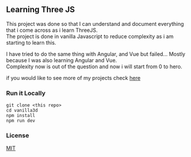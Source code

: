 ## Learning Three JS

This project was done so that I can understand and document everything that i come across as i learn ThreeJS. </br>
The project is done in vanilla Javascript to reduce complexity as i am starting to learn this. </br>

I have tried to do the same thing with Angular, and Vue but failed... Mostly because I was also learning Angular and Vue.</br>
Complexity now is out of the question and now i will start from 0 to hero.<br>

if you would like to see more of my projects check <a href="https://ronnycoste.com/projects"> here </a>

### Run it Locally
```
git clone <this repo>
cd vanilla3d
npm install
npm run dev
```

### License

[MIT](license.md)
